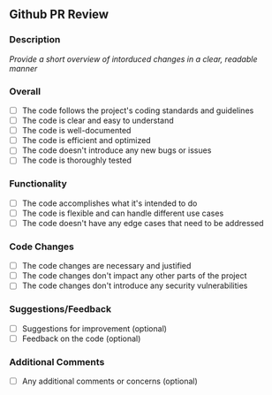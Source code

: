 ## Github PR Review

### Description

_Provide a short overview of intorduced changes in a clear, readable manner_

### Overall
- [ ] The code follows the project's coding standards and guidelines
- [ ] The code is clear and easy to understand
- [ ] The code is well-documented
- [ ] The code is efficient and optimized
- [ ] The code doesn't introduce any new bugs or issues
- [ ] The code is thoroughly tested

### Functionality
- [ ] The code accomplishes what it's intended to do
- [ ] The code is flexible and can handle different use cases
- [ ] The code doesn't have any edge cases that need to be addressed

### Code Changes
- [ ] The code changes are necessary and justified
- [ ] The code changes don't impact any other parts of the project
- [ ] The code changes don't introduce any security vulnerabilities

### Suggestions/Feedback
- [ ] Suggestions for improvement (optional)
- [ ] Feedback on the code (optional)

### Additional Comments
- [ ] Any additional comments or concerns (optional)
